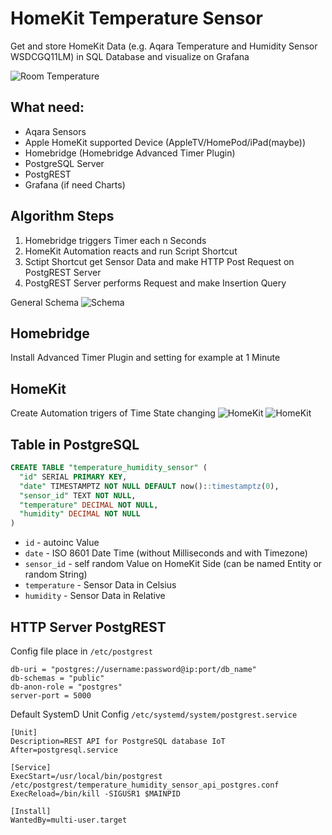 # HomeKit Temperature Sensor
Get and store HomeKit Data (e.g. Aqara Temperature and Humidity Sensor WSDCGQ11LM) in SQL Database and visualize on Grafana

![Room Temperature](https://github.com/SA-Inc/HomeKit-Temperature-Sensor/blob/main/Screenshot%202023-04-17%20004610.png)

## What need:
- Aqara Sensors
- Apple HomeKit supported Device (AppleTV/HomePod/iPad(maybe))
- Homebridge (Homebridge Advanced Timer Plugin)
- PostgreSQL Server
- PostgREST
- Grafana (if need Charts)

## Algorithm Steps
1. Homebridge triggers Timer each n Seconds
2. HomeKit Automation reacts and run Script Shortcut
3. Sctipt Shortcut get Sensor Data and make HTTP Post Request on PostgREST Server
4. PostgREST Server performs Request and make Insertion Query

General Schema
![Schema](https://github.com/SA-Inc/HomeKit-Temperature-Sensor/blob/main/photo_2023-04-13_15-08-52.jpg)

## Homebridge
Install Advanced Timer Plugin and setting for example at 1 Minute 

## HomeKit
Create Automation trigers of Time State changing
![HomeKit](https://github.com/SA-Inc/HomeKit-Temperature-Sensor/blob/main/photo_2023-04-13_15-08-49.jpg)
![HomeKit](https://github.com/SA-Inc/HomeKit-Temperature-Sensor/blob/main/photo_2023-04-13_15-28-08.jpg)

## Table in PostgreSQL
```sql
CREATE TABLE "temperature_humidity_sensor" (
  "id" SERIAL PRIMARY KEY,
  "date" TIMESTAMPTZ NOT NULL DEFAULT now()::timestamptz(0),
  "sensor_id" TEXT NOT NULL,
  "temperature" DECIMAL NOT NULL,
  "humidity" DECIMAL NOT NULL
)
```
- `id` - autoinc Value
- `date` - ISO 8601 Date Time (without Milliseconds and with Timezone)
- `sensor_id` - self random Value on HomeKit Side (can be named Entity or random String)
- `temperature` - Sensor Data in Celsius
- `humidity` - Sensor Data in Relative


## HTTP Server PostgREST
Config file place in `/etc/postgrest`
```
db-uri = "postgres://username:password@ip:port/db_name"
db-schemas = "public"
db-anon-role = "postgres"
server-port = 5000
```

Default SystemD Unit Config `/etc/systemd/system/postgrest.service`
```
[Unit]
Description=REST API for PostgreSQL database IoT
After=postgresql.service

[Service]
ExecStart=/usr/local/bin/postgrest /etc/postgrest/temperature_humidity_sensor_api_postgres.conf
ExecReload=/bin/kill -SIGUSR1 $MAINPID

[Install]
WantedBy=multi-user.target
```
